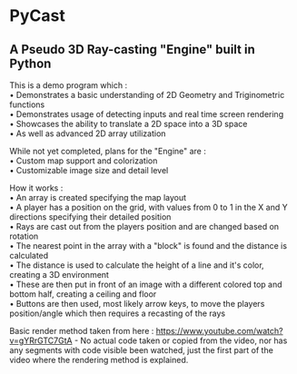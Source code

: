 # PyCast
A Pseudo 3D Ray-casting "Engine" built in Python
---
This is a demo program which :    
• Demonstrates a basic understanding of 2D Geometry and Triginometric functions    
• Demonstrates usage of detecting inputs and real time screen rendering    
• Showcases the ability to translate a 2D space into a 3D space    
• As well as advanced 2D array utilization    

While not yet completed, plans for the "Engine" are :    
• Custom map support and colorization    
• Customizable image size and detail level    

How it works :    
• An array is created specifying the map layout    
• A player has a position on the grid, with values from 0 to 1 in the X and Y directions specifying their detailed position    
• Rays are cast out from the players position and are changed based on rotation    
• The nearest point in the array with a "block" is found and the distance is calculated    
• The distance is used to calculate the height of a line and it's color, creating a 3D environment    
• These are then put in front of an image with a different colored top and bottom half, creating a ceiling and floor    
• Buttons are then used, most likely arrow keys, to move the players position/angle which then requires a recasting of the rays    
    
Basic render method taken from here : https://www.youtube.com/watch?v=gYRrGTC7GtA - No actual code taken or copied from the video, nor has any segments with code visible been watched, just the first part of the video where the rendering method is explained.
